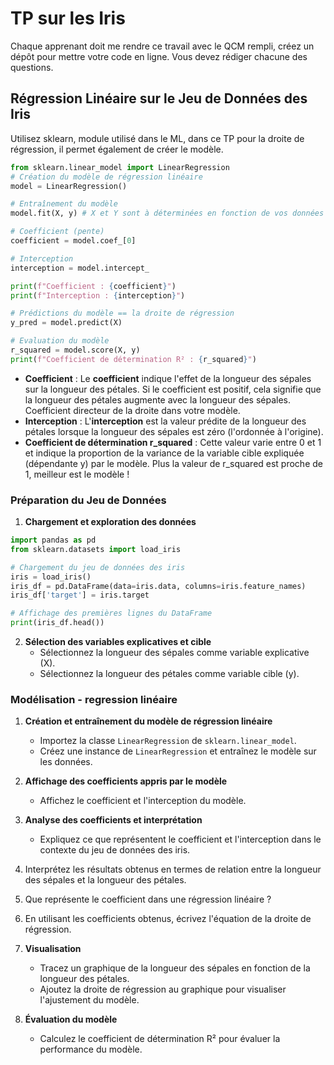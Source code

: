 # TP sur les Iris

Chaque apprenant doit me rendre ce travail avec le QCM rempli, créez un dépôt pour mettre votre code en ligne. Vous devez rédiger chacune des questions.

##  Régression Linéaire sur le Jeu de Données des Iris

Utilisez sklearn, module utilisé dans le ML, dans ce TP pour la droite de régression, il permet également de créer le modèle.

```python
from sklearn.linear_model import LinearRegression
# Création du modèle de régression linéaire
model = LinearRegression()

# Entraînement du modèle
model.fit(X, y) # X et Y sont à déterminées en fonction de vos données

# Coefficient (pente)
coefficient = model.coef_[0]

# Interception
interception = model.intercept_

print(f"Coefficient : {coefficient}")
print(f"Interception : {interception}")

# Prédictions du modèle == la droite de régression
y_pred = model.predict(X)

# Evaluation du modèle
r_squared = model.score(X, y)
print(f"Coefficient de détermination R² : {r_squared}")
```

- **Coefficient** : Le **coefficient** indique l'effet de la longueur des sépales sur la longueur des pétales. Si le coefficient est positif, cela signifie que la longueur des pétales augmente avec la longueur des sépales. Coefficient directeur de la droite dans votre modèle.
- **Interception** : L'**interception** est la valeur prédite de la longueur des pétales lorsque la longueur des sépales est zéro (l'ordonnée à l'origine).
- **Coefficient de détermination r_squared** : Cette valeur varie entre 0 et 1 et indique la proportion de la variance de la variable cible expliquée (dépendante y) par le modèle. Plus la valeur de r_squared est proche de 1, meilleur est le modèle ! 


###  Préparation du Jeu de Données

1. **Chargement et exploration des données**
   
```python
import pandas as pd
from sklearn.datasets import load_iris

# Chargement du jeu de données des iris
iris = load_iris()
iris_df = pd.DataFrame(data=iris.data, columns=iris.feature_names)
iris_df['target'] = iris.target

# Affichage des premières lignes du DataFrame
print(iris_df.head())
```

2. **Sélection des variables explicatives et cible**
    - Sélectionnez la longueur des sépales comme variable explicative (X).
    - Sélectionnez la longueur des pétales comme variable cible (y).


### Modélisation - regression linéaire 

1. **Création et entraînement du modèle de régression linéaire**
    - Importez la classe `LinearRegression` de `sklearn.linear_model`.
    - Créez une instance de `LinearRegression` et entraînez le modèle sur les données.


2. **Affichage des coefficients appris par le modèle**
    - Affichez le coefficient et l'interception du modèle.


3. **Analyse des coefficients et interprétation**
    - Expliquez ce que représentent le coefficient et l'interception dans le contexte du jeu de données des iris.

4. Interprétez les résultats obtenus en termes de relation entre la longueur des sépales et la longueur des pétales.


5. Que représente le coefficient dans une régression linéaire ?

6. En utilisant les coefficients obtenus, écrivez l'équation de la droite de régression.


7. **Visualisation**
    - Tracez un graphique de la longueur des sépales en fonction de la longueur des pétales.
    - Ajoutez la droite de régression au graphique pour visualiser l'ajustement du modèle.

8. **Évaluation du modèle**
    - Calculez le coefficient de détermination R² pour évaluer la performance du modèle.
